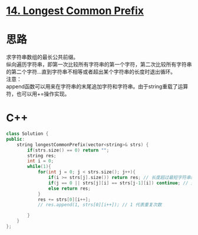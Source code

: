 # [14. Longest Common Prefix](https://leetcode.com/problems/longest-common-prefix/description/)
# 思路
求字符串数组的最长公共前缀。    
纵向遍历字符串，即第一次比较所有字符串的第一个字符，第二次比较所有字符串的第二个字符...直到字符串不相等或者超出某个字符串的长度时退出循环。   
注意：  
append函数可以用来在字符串的末尾追加字符和字符串。由于string重载了运算符，也可以用+=操作实现。
# C++
``` C++
class Solution {
public:
    string longestCommonPrefix(vector<string>& strs) {
        if(strs.size() == 0) return "";
        string res;
        int i = 0;
        while(1){
            for(int j = 0; j < strs.size(); j++){
                if(i >= strs[j].size()) return res; // 长度超过最短字符串的长度
                if(j == 0 || strs[j][i] == strs[j-1][i]) continue; // 处于第一个字符串或者与上一个字符串的当前位置字符相等
                else return res;
            }
            res += strs[0][i++];
            // res.append(1, strs[0][i++]); // 1 代表重复次数

        }
    }
};
```
